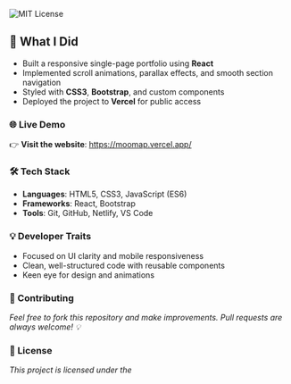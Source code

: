 ![MIT License](https://img.shields.io/badge/License-MIT-green.svg)
## 🧩 What I Did

- Built a responsive single-page portfolio using **React**
- Implemented scroll animations, parallax effects, and smooth section navigation
- Styled with **CSS3**, **Bootstrap**, and custom components
- Deployed the project to **Vercel** for public access

### 🌐 Live Demo
👉 **Visit the website**: https://moomap.vercel.app/

### 🛠 Tech Stack

- **Languages**: HTML5, CSS3, JavaScript (ES6)
- **Frameworks**: React, Bootstrap
- **Tools**: Git, GitHub, Netlify, VS Code

### 💡 Developer Traits

- Focused on UI clarity and mobile responsiveness  
- Clean, well-structured code with reusable components  
- Keen eye for design and animations  

### 🌟 Contributing

_Feel free to fork this repository and make improvements. Pull requests are always welcome! 💡_

### 📄 License

_This project is licensed under the_


